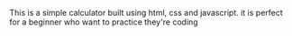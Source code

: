 This is a simple calculator built using html, css and javascript. it is perfect for a beginner who want to practice they're coding
